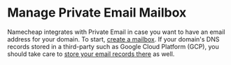 # Manage Private Email Mailbox

Namecheap integrates with Private Email in case you want to have an email address for your domain. To start, [create a mailbox](https://www.namecheap.com/support/knowledgebase/article.aspx/1049/2215/how-to-create-namecheap-private-email-mailbox). If your domain's DNS records stored in a third-party such as Google Cloud Platform (GCP), you should take care to [store your email records there](https://www.namecheap.com/support/knowledgebase/article.aspx/1340/2176/namecheap-private-email-records-for-domains-with-thirdparty-dns) as well.